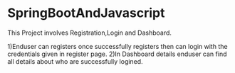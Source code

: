 # SpringBootAndJavascript

This Project involves Registration,Login and Dashboard.

1)Enduser can registers once successfully registers then can login with the credentials given in register page.
2)In Dashboard details enduser can find all details about who are successfully logined. 
